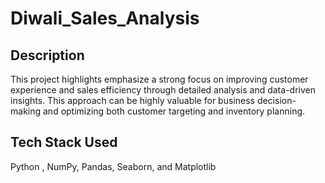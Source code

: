 # Diwali_Sales_Analysis

## Description
This project highlights emphasize a strong focus on improving customer experience and sales efficiency through detailed analysis and data-driven insights. This approach can be highly valuable for business decision-making and optimizing both customer targeting and inventory planning.

## Tech Stack Used
Python , NumPy, Pandas, Seaborn, and Matplotlib








